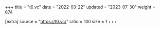 +++
title = "t0.vc"
date = "2022-03-22"
updated = "2023-07-30"
weight = 674

[extra]
source = "https://t0.vc/"
ratio = 100
size = 1
+++

